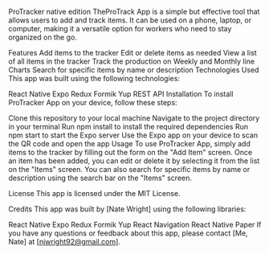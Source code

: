 ProTracker native edition
TheProTrack App is a simple but effective tool that allows users to add and track items. It can be used on a phone, laptop, or computer, making it a versatile option for workers who need to stay organized on the go.

Features
Add items to the tracker
Edit or delete items as needed
View a list of all items in the tracker
Track the production on Weekly and Monthly line Charts
Search for specific items by name or description
Technologies Used
This app was built using the following technologies:

React Native
Expo
Redux
Formik
Yup
REST API
Installation
To install ProTracker App on your device, follow these steps:

Clone this repository to your local machine
Navigate to the project directory in your terminal
Run npm install to install the required dependencies
Run npm start to start the Expo server
Use the Expo app on your device to scan the QR code and open the app
Usage
To use ProTracker App, simply add items to the tracker by filling out the form on the "Add Item" screen. Once an item has been added, you can edit or delete it by selecting it from the list on the "Items" screen. You can also search for specific items by name or description using the search bar on the "Items" screen.

License
This app is licensed under the MIT License.

Credits
This app was built by [Nate Wright] using the following libraries:

React Native
Expo
Redux
Formik
Yup
React Navigation
React Native Paper
If you have any questions or feedback about this app, please contact [Me, Nate] at [njwright92@gmail.com].